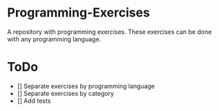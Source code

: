 # Programming-Exercises
A repository with programming exercises. These exercises can be done with any programming language.

# ToDo

- [] Separate exercises by programming language
- [] Separate exercises by category
- [] Add tests
